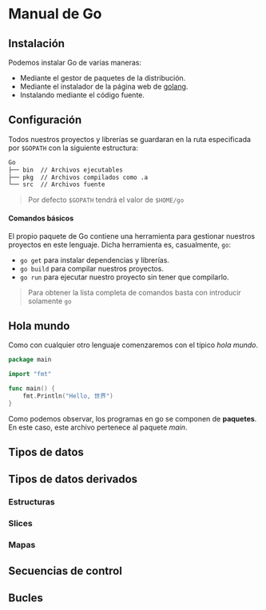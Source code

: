 # Manual de Go

## Instalación

Podemos instalar Go de varias maneras:

- Mediante el gestor de paquetes de la distribución.
- Mediante el instalador de la página web de [golang](https://golang.org/dl/).
- Instalando mediante el código fuente.

## Configuración

Todos nuestros proyectos y librerías se guardaran en la ruta especificada por `$GOPATH` con la siguiente estructura:

```bash
Go
├── bin  // Archivos ejecutables
├── pkg  // Archivos compilados como .a
└── src  // Archivos fuente
```

> Por defecto `$GOPATH` tendrá el valor de `$HOME/go`

#### Comandos básicos

El propio paquete de Go contiene una herramienta para gestionar nuestros proyectos en este lenguaje. Dicha herramienta es, casualmente, `go`:

- `go get` para instalar dependencias y librerías.
- `go build` para compilar nuestros proyectos.
- `go run` para ejecutar nuestro proyecto sin tener que compilarlo.

> Para obtener la lista completa de comandos basta con introducir solamente `go`

## Hola mundo

Como con cualquier otro lenguaje comenzaremos con el típico *hola mundo*.

```go
package main

import "fmt"

func main() {
	fmt.Println("Hello, 世界")
}
```

Como podemos observar, los programas en go se componen de **paquetes**. En este caso, este archivo pertenece al paquete *main*.

## Tipos de datos

## Tipos de datos derivados

### Estructuras

### Slices

### Mapas

## Secuencias de control

## Bucles
